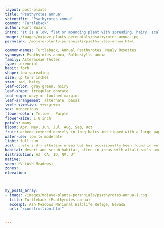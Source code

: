 ```yaml
---
layout: post-plants
title: "Psathyrotes annua"
scientific: "Psathyrotes annua"
common: "Turtleback"
author: Kurt Buzard
intro: "It is a low, flat or mounding plant with spreading, hairy, scaly stems. It is pale green to reddish purple in color with gray-green leaves, its color dull from the coating of fibers on its surface. The irregularly rounded leaf blades are up to 1.6 centimeters long with wavy or toothed edges. The knobby inflorescence arises from the leaf axils. It is lined with hairy gray-green phyllaries with dull points that curve outward. It contains several hairy yellow to reddish disc florets. The fruit is an achene covered densely in long hairs and tipped with a large pappus of bristles. The plants are low, densely branching, hairy, and scaly, with a turpentine-like odor. Leaves are alternate and hairy. The Latin name of the genus (from the Greek psathurotes) refers to the brittleness of the stems."
image: /images/mojave-plants-perennials/psathyrotes-annua.jpg
permalink: /mojave-plants-perennials/psathyrotes-annua.html

common-names: Turtleback, Annual Psathyrotes, Mealy Rosettes
synonyms: Psathyrotes annua, Bulbostylis annua
family: Asteraceae (Aster)
type: perennial
habit: forb
shape: low spreading
size: up to 8 inches
stem: red, hairy
leaf-color: gray-green, hairy
leaf-shape: irregular obovate
leaf-edge: wavy or toothed margins
leaf-arrangement: alternate, basal
leaf-retention: evergreen
sex: monoecious
flower-color: Yellow , Purple
flower-size: 1.8 inch
petals: many
bloom: Apr, May, Jun, Jul, Aug, Sep, Oct
fruit: achene covered densely in long hairs and tipped with a large pappus of bristles
water-use: low to moderate
light: full sun
soil: prefers dry alkaline areas but has occasionally been found in wetlands
habitat: desert and scrub habitat, often in areas with alkali soils among plants such as shadscale
distribution: AZ, CA, ID, NV, UT
native: 
seen: NV (Ash Meadows)
zones: 
elevation: 
 
   

my_posts_array:
- image: /images/mojave-plants-perennials/psathyrotes-annua-1.jpg
  title: Turtleback (Psathyrotes annua)
  excerpt: Ash Meadows National Wildlife Refuge, Nevada
  url: "/construction.html"
  
 
---
```

  
  
 <p></p>
  